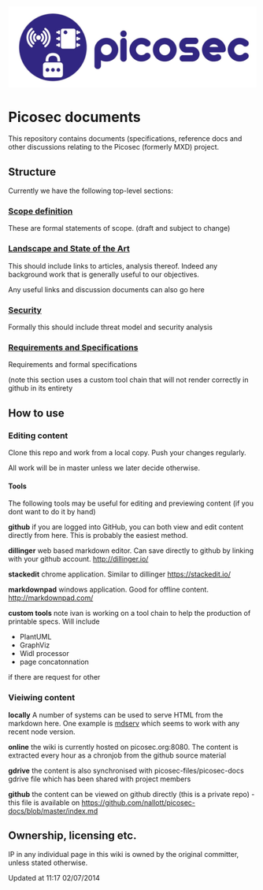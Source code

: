 ![picosec logo](/logo/logo-text.jpg)




# Picosec documents

This repository contains documents (specifications, reference docs and other discussions relating to the Picosec (formerly MXD) project.

## Structure
Currently we have the following top-level sections:


### [Scope definition](scope/)
These are formal statements of scope. (draft and subject to change)

### [Landscape and State of the Art](landscape/)
This should include links to articles, analysis thereof. Indeed any background work that is generally useful to our objectives.

Any useful links and discussion documents can also go here 


### [Security](security/)
Formally this should include threat model and security analysis



### [Requirements and Specifications](specs/)
Requirements and formal specifications

(note this section uses a custom tool chain that will not render correctly in github in its entirety




## How to use

### Editing content



Clone this repo and work from a local copy. Push your changes regularly.

All work will be in master unless we later decide otherwise.

#### Tools
The following tools may be useful for editing and previewing content (if you dont want to do it by hand)

**github** if you are logged into GitHub, you can both view and edit content directly from here. This is probably the easiest method.

**dillinger** web based markdown editor. Can save directly to github by linking with your github account. http://dillinger.io/

**stackedit** chrome application. Similar to dillinger https://stackedit.io/

**markdownpad** windows application. Good for offline content. http://markdownpad.com/ 

**custom tools**  note ivan is working on a tool chain to help the production of printable specs. Will include
* PlantUML 
* GraphViz
* Widl processor
* page concatonnation  

if there are request for other 

### Vieiwing content

**locally** A number of systems can be used to serve HTML from the markdown here. One example is [mdserv](https://github.com/Bonuspunkt/mdserv) which seems to work with any recent node version.


**online** the wiki is currently hosted on picosec.org:8080. The content is extracted every hour as a chronjob from the github source material

**gdrive** the content is also synchronised with picosec-files/picosec-docs gdrive file which has been shared with project members

**github** the content can be viewed on github directly (this is a private repo) -this file is available on https://github.com/nallott/picosec-docs/blob/master/index.md 




## Ownership, licensing etc.

IP in any individual page in this wiki is owned by the original committer, unless stated otherwise.

Updated at 11:17 02/07/2014
